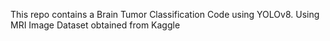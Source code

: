This repo contains a Brain Tumor Classification Code using YOLOv8.
Using MRI Image Dataset obtained from Kaggle
